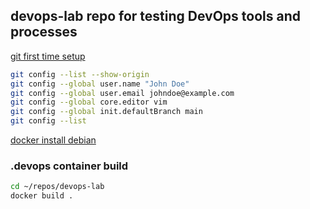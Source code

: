## devops-lab repo for testing DevOps tools and processes

[git first time setup](https://git-scm.com/book/en/v2/Getting-Started-First-Time-Git-Setup)
```bash
git config --list --show-origin
git config --global user.name "John Doe"
git config --global user.email johndoe@example.com
git config --global core.editor vim
git config --global init.defaultBranch main
git config --list
```
[docker install debian](https://docs.docker.com/engine/install/debian/)

### .devops container build
```bash
cd ~/repos/devops-lab
docker build .
```


